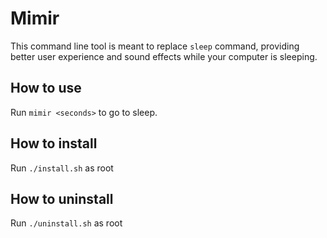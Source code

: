 # Mimir

This command line tool is meant to replace `sleep` command, providing better user experience and sound effects while your computer is sleeping.

## How to use

Run `mimir <seconds>` to go to sleep.

## How to install

Run `./install.sh` as root

## How to uninstall

Run `./uninstall.sh` as root